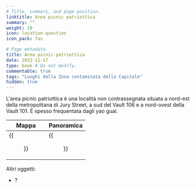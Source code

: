 ```yaml
---
# Title, summary, and page position.
linktitle: Area picnic patriottica
summary: ""
weight: 10
icon: location-question
icon_pack: fas

# Page metadata.
title: Area picnic patriottica
date: 2022-11-17
type: book # Do not modify.
commentable: true
tags: "Luoghi della Zona contaminata della Capitale"
hidden: true
---
```



L'area picnic patriottica è una località non contrassegnata situata a nord-est della metropolitana di Jury Street, a sud del Vault 106 e a nord-ovest della Vault 101. È spesso frequentata dagli yao guai.

| Mappa                   | Panoramica                      |
| ----------------------- | ------------------------------- |
| {{<figure src="Vault_106_loc.webp">}} | {{<figure src="Patriotic_Picnic_Area.webp">}} |



Altri oggetti:
- ?